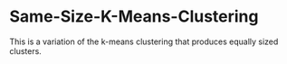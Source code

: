 # Same-Size-K-Means-Clustering
This is a variation of the k-means clustering that produces equally sized clusters.

